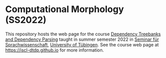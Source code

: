 # Computational Morphology (SS2022)

This repository hosts the web page for the course
[Dependency Treebanks and Dependency Parsing](https://iscl-dtdp.github.io)
taught in summer semester 2022 in
[Seminar für Sprachwissenschaft](http://sfs.uni-tuebingen.de/),
[University of Tübingen](http://uni-tuebingen.de/).
See the course web page at <https://iscl-dtdp.github.io> for more
information.
